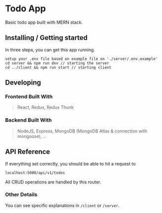 # Todo App

Basic todo app built with MERN stack.

## Installing / Getting started

In three steps, you can get this app running.

```shell
setup your .env file based on example file on './server/.env.example'
cd server && npm run dev // starting the server
cd ../client && npm run start // starting client
```

## Developing

### Frontend Built With

> React, Redux, Redux Thunk

### Backend Built With

> NodeJS, Express, MongoDB (MongoDB Atlas & connection with mongoose), ...

## API Reference

If everything set correctly, you should be able to hit a request to

```shell
localhost:5000/api/v1/todos
```

All CRUD operations are handled by this router.

### Other Details

You can see specific explanations in `/client` or `/server`.

